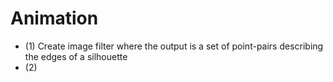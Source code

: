 # Animation
- (1) Create image filter where the output is a set of point-pairs describing the edges of a silhouette
- (2) 

